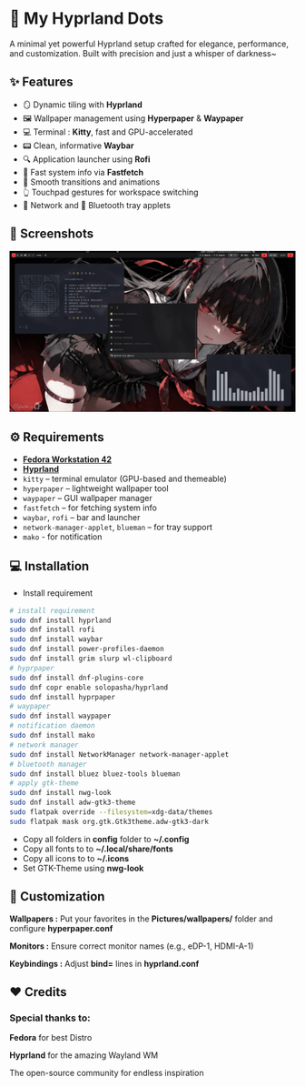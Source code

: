# 🌌 My Hyprland Dots

A minimal yet powerful Hyprland setup crafted for elegance, performance, and customization. Built with precision and just a whisper of darkness~

## ✨ Features

- 🪞 Dynamic tiling with **Hyprland**
- 🖼️ Wallpaper management using **Hyperpaper** & **Waypaper**
- 💻 Terminal : **Kitty**, fast and GPU-accelerated
- 📟 Clean, informative **Waybar**
- 🔍 Application launcher using **Rofi**
- 🧾 Fast system info via **Fastfetch**
- 💨 Smooth transitions and animations
- 👆 Touchpad gestures for workspace switching
- 📡 Network and 🔵 Bluetooth tray applets

## 📸 Screenshots

![Desktop](screenshots/ss-desktop-1.1.png)

## ⚙️ Requirements

- [**Fedora Workstation 42**](https://www.fedoraproject.org/)
- [**Hyprland**](https://github.com/hyprwm/Hyprland)
- `kitty` – terminal emulator (GPU-based and themeable)
- `hyperpaper` – lightweight wallpaper tool
- `waypaper` – GUI wallpaper manager
- `fastfetch` – for fetching system info
- `waybar`, `rofi` – bar and launcher
- `network-manager-applet`, `blueman` – for tray support
- `mako` - for notification

## 💻 Installation

- Install requirement

```bash
# install requirement
sudo dnf install hyprland
sudo dnf install rofi
sudo dnf install waybar
sudo dnf install power-profiles-daemon
sudo dnf install grim slurp wl-clipboard
# hyprpaper
sudo dnf install dnf-plugins-core
sudo dnf copr enable solopasha/hyprland
sudo dnf install hyprpaper
# waypaper
sudo dnf install waypaper
# notification daemon
sudo dnf install mako
# network manager
sudo dnf install NetworkManager network-manager-applet
# bluetooth manager
sudo dnf install bluez bluez-tools blueman
# apply gtk-theme
sudo dnf install nwg-look
sudo dnf install adw-gtk3-theme
sudo flatpak override --filesystem=xdg-data/themes
sudo flatpak mask org.gtk.Gtk3theme.adw-gtk3-dark
```

- Copy all folders in **config** folder to **~/.config**
- Copy all fonts to to **~/.local/share/fonts**
- Copy all icons to to **~/.icons**
- Set GTK-Theme using **nwg-look**

## 🔧 Customization

**Wallpapers :** Put your favorites in the **Pictures/wallpapers/** folder and configure **hyperpaper.conf**

**Monitors :** Ensure correct monitor names (e.g., eDP-1, HDMI-A-1)

**Keybindings :** Adjust **bind=** lines in **hyprland.conf**

## ❤️ Credits

### Special thanks to:

**Fedora** for best Distro

**Hyprland** for the amazing Wayland WM

The open-source community for endless inspiration
